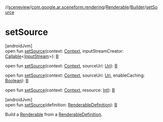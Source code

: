 //[sceneview](../../../../index.md)/[com.google.ar.sceneform.rendering](../../index.md)/[Renderable](../index.md)/[Builder](index.md)/[setSource](set-source.md)

# setSource

[androidJvm]\
open fun [setSource](set-source.md)(context: [Context](https://developer.android.com/reference/kotlin/android/content/Context.html), inputStreamCreator: [Callable](https://developer.android.com/reference/kotlin/java/util/concurrent/Callable.html)&lt;[InputStream](https://developer.android.com/reference/kotlin/java/io/InputStream.html)&gt;): [B](index.md)

open fun [setSource](set-source.md)(context: [Context](https://developer.android.com/reference/kotlin/android/content/Context.html), sourceUri: [Uri](https://developer.android.com/reference/kotlin/android/net/Uri.html)): [B](index.md)

open fun [setSource](set-source.md)(context: [Context](https://developer.android.com/reference/kotlin/android/content/Context.html), sourceUri: [Uri](https://developer.android.com/reference/kotlin/android/net/Uri.html), enableCaching: [Boolean](https://kotlinlang.org/api/latest/jvm/stdlib/kotlin/-boolean/index.html)): [B](index.md)

open fun [setSource](set-source.md)(context: [Context](https://developer.android.com/reference/kotlin/android/content/Context.html), resource: [Int](https://kotlinlang.org/api/latest/jvm/stdlib/kotlin/-int/index.html)): [B](index.md)

[androidJvm]\
open fun [setSource](set-source.md)(definition: [RenderableDefinition](../../-renderable-definition/index.md)): [B](index.md)

Build a [Renderable](../index.md) from a [RenderableDefinition](../../-renderable-definition/index.md).
